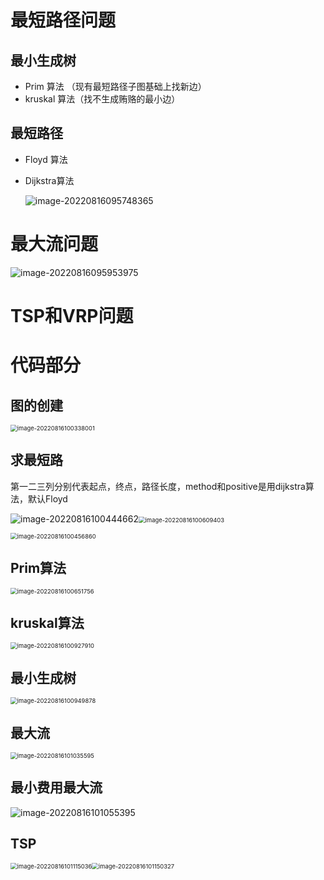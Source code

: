 # 最短路径问题

## 最小生成树

* Prim 算法 （现有最短路径子图基础上找新边）
* kruskal 算法（找不生成贿赂的最小边）

## 最短路径

* Floyd 算法

* Dijkstra算法

  ![image-20220816095748365](笔记图片/image-20220816095748365.png)

# 最大流问题

![image-20220816095953975](笔记图片/image-20220816095953975.png)

# TSP和VRP问题



# 代码部分

## 图的创建

<img src="笔记图片/image-20220816100338001.png" alt="image-20220816100338001" style="zoom:67%;" />

## 求最短路

第一二三列分别代表起点，终点，路径长度，method和positive是用dijkstra算法，默认Floyd

![image-20220816100444662](笔记图片/image-20220816100444662.png)<img src="笔记图片/image-20220816100609403.png" alt="image-20220816100609403" style="zoom:67%;" />

<img src="笔记图片/image-20220816100456860.png" alt="image-20220816100456860" style="zoom: 67%;" />

## Prim算法

<img src="笔记图片/image-20220816100651756.png" alt="image-20220816100651756" style="zoom:67%;" />

## kruskal算法

<img src="笔记图片/image-20220816100927910.png" alt="image-20220816100927910" style="zoom:67%;" />

## 最小生成树

<img src="笔记图片/image-20220816100949878.png" alt="image-20220816100949878" style="zoom:67%;" />

## 最大流

<img src="笔记图片/image-20220816101035595.png" alt="image-20220816101035595" style="zoom:67%;" />

## 最小费用最大流

![image-20220816101055395](笔记图片/image-20220816101055395.png)

## TSP

<img src="笔记图片/image-20220816101115036.png" alt="image-20220816101115036" style="zoom: 67%;" /><img src="笔记图片/image-20220816101150327.png" alt="image-20220816101150327" style="zoom:67%;" />
